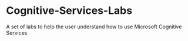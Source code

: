 # Cognitive-Services-Labs
A set of labs to help the user understand how to use Microsoft Cognitive Services
